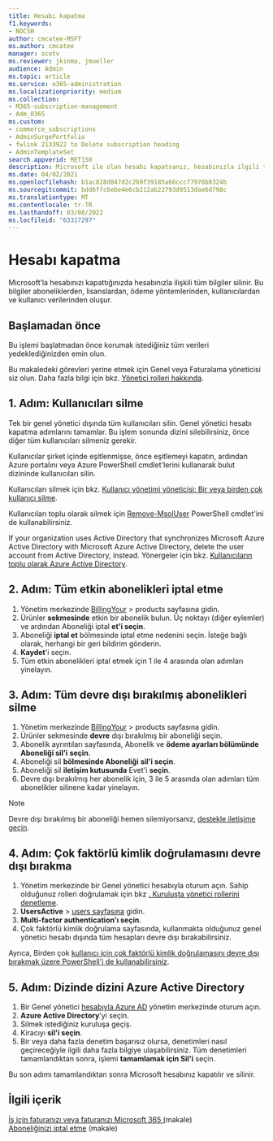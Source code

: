 ```yaml
---
title: Hesabı kapatma
f1.keywords:
- NOCSH
author: cmcatee-MSFT
ms.author: cmcatee
manager: scotv
ms.reviewer: jkinma, jmueller
audience: Admin
ms.topic: article
ms.service: o365-administration
ms.localizationpriority: medium
ms.collection:
- M365-subscription-management
- Adm_O365
ms.custom:
- commerce_subscriptions
- AdminSurgePortfolio
- fwlink 2133922 to Delete subscription heading
- AdminTemplateSet
search.appverid: MET150
description: Microsoft ile olan hesabı kapatsanız, hesabınızla ilgili tüm bilgiler lisanslar, kullanıcılar ve kullanıcı verileri dahil silinir.
ms.date: 04/02/2021
ms.openlocfilehash: b1ac828d047d2c2b9f39185a66ccc77976b8324b
ms.sourcegitcommit: bdd6ffc6ebe4e6cb212ab22793d9513dae6d798c
ms.translationtype: MT
ms.contentlocale: tr-TR
ms.lasthandoff: 03/08/2022
ms.locfileid: "63317297"
---
```

# <a name="close-your-account"></a>Hesabı kapatma

Microsoft’la hesabınızı kapattığınızda hesabınızla ilişkili tüm bilgiler silinir. Bu bilgiler aboneliklerden, lisanslardan, ödeme yöntemlerinden, kullanıcılardan ve kullanıcı verilerinden oluşur.

## <a name="before-you-begin"></a>Başlamadan önce

Bu işlemi başlatmadan önce korumak istediğiniz tüm verileri yedeklediğinizden emin olun.

Bu makaledeki görevleri yerine etmek için Genel veya Faturalama yöneticisi siz olun. Daha fazla bilgi için bkz. [Yönetici rolleri hakkında](../admin/add-users/about-admin-roles.md).

## <a name="step-1-delete-users"></a>1. Adım: Kullanıcıları silme

Tek bir genel yönetici dışında tüm kullanıcıları silin. Genel yönetici hesabı kapatma adımlarını tamamlar. Bu işlem sonunda dizini silebilirsiniz, önce diğer tüm kullanıcıları silmeniz gerekir.

Kullanıcılar şirket içinde eşitlenmişse, önce eşitlemeyi kapatın, ardından Azure portalını veya Azure PowerShell cmdlet'lerini kullanarak bulut dizininde kullanıcıları silin.

Kullanıcıları silmek için bkz. [Kullanıcı yönetimi yöneticisi: Bir veya birden çok kullanıcı silme](../admin/add-users/delete-a-user.md#user-management-admin-delete-one-or-more-users-from-office-365).

Kullanıcıları toplu olarak silmek için [Remove-MsolUser](/powershell/module/msonline/remove-msoluser) PowerShell cmdlet'ini de kullanabilirsiniz.

If your organization uses Active Directory that synchronizes Microsoft Azure Active Directory with Microsoft Azure Active Directory, delete the user account from Active Directory, instead. Yönergeler için bkz. [Kullanıcıların toplu olarak Azure Active Directory](/azure/active-directory/users-groups-roles/users-bulk-delete).

## <a name="step-2-cancel-all-active-subscriptions"></a>2. Adım: Tüm etkin abonelikleri iptal etme

1. Yönetim merkezinde <a href="https://go.microsoft.com/fwlink/p/?linkid=842054" target="_blank">BillingYour</a>  >  products sayfasına gidin.
2. Ürünler **sekmesinde** etkin bir abonelik bulun. Üç noktayı (diğer eylemler) ve ardından Aboneliği iptal **et'i seçin**.
3. Aboneliği **iptal et** bölmesinde iptal etme nedenini seçin. İsteğe bağlı olarak, herhangi bir geri bildirim gönderin.
4. **Kaydet**'i seçin.
5. Tüm etkin abonelikleri iptal etmek için 1 ile 4 arasında olan adımları yinelayın.

## <a name="step-3-delete-all-disabled-subscriptions"></a>3. Adım: Tüm devre dışı bırakılmış abonelikleri silme

1. Yönetim merkezinde <a href="https://go.microsoft.com/fwlink/p/?linkid=842054" target="_blank">BillingYour</a>  >  products sayfasına gidin.
2. Ürünler sekmesinde **devre** dışı bırakılmış bir aboneliği seçin.
3. Abonelik ayrıntıları sayfasında, Abonelik ve **ödeme ayarları bölümünde Aboneliği sil'i** **seçin**.
4. Aboneliği sil **bölmesinde Aboneliği** **sil'i seçin**.
5. Aboneliği sil **iletişim kutusunda** Evet'i **seçin**.
6. Devre dışı bırakılmış her abonelik için, 3 ile 5 arasında olan adımları tüm abonelikler silinene kadar yinelayın.

> [!NOTE]
> Devre dışı bırakılmış bir aboneliği hemen silemiyorsanız, [destekle iletişime geçin](../admin/get-help-support.md).

## <a name="step-4-disable-multi-factor-authentication"></a>4. Adım: Çok faktörlü kimlik doğrulamasını devre dışı bırakma

1. Yönetim merkezinde bir Genel yönetici hesabıyla oturum açın. Sahip olduğunuz rolleri doğrulamak için bkz [. Kuruluşta yönetici rollerini denetleme](../admin/add-users/assign-admin-roles.md#check-admin-roles-in-your-organization).
2. **UsersActive** >  <a href="https://go.microsoft.com/fwlink/p/?linkid=834822" target="_blank">users sayfasına</a> gidin.
3. **Multi-factor authentication'ı seçin**.
4. Çok faktörlü kimlik doğrulama sayfasında, kullanmakta olduğunuz genel yönetici hesabı dışında tüm hesapları devre dışı bırakabilirsiniz.

Ayrıca, Birden çok [kullanıcı için çok faktörlü kimlik doğrulamasını devre dışı bırakmak üzere PowerShell'i de kullanabilirsiniz](/azure/active-directory/authentication/howto-mfa-userstates#change-state-using-powershell).


## <a name="step-5-delete-the-directory-in-azure-active-directory"></a>5. Adım: Dizinde dizini Azure Active Directory

1. Bir Genel yönetici <a href="https://aad.portal.azure.com/" target="_blank">hesabıyla Azure AD</a> yönetim merkezinde oturum açın.
2. **Azure Active Directory**’yi seçin.
3. Silmek istediğiniz kuruluşa geçiş.
4. Kiracıyı **sil'i seçin**.
5. Bir veya daha fazla denetim başarısız olursa, denetimleri nasıl geçireceğiyle ilgili daha fazla bilgiye ulaşabilirsiniz. Tüm denetimleri tamamlandıktan sonra, işlemi **tamamlamak için Sil'i** seçin.

Bu son adımı tamamlandıktan sonra Microsoft hesabınız kapatılır ve silinir.

## <a name="related-content"></a>İlgili içerik 

[İş için faturanızı veya faturanızı Microsoft 365 (](./billing-and-payments/understand-your-invoice2.md)makale)\
[Aboneliğinizi iptal etme](./subscriptions/cancel-your-subscription.md) (makale)

